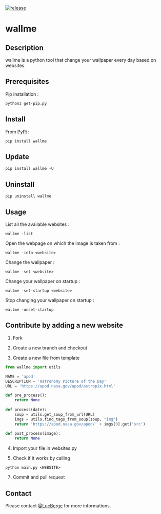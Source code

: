 [![release](https://img.shields.io/badge/release-1.3.1-succes.svg)](https://pypi.org/project/wallme/)

# wallme

## Description

wallme is a python tool that change your wallpaper every day based on websites.

## Prerequisites

Pip installation :
```
python3 get-pip.py
```

## Install

From [PyPi](https://pypi.org/project/wallme/) :
```
pip install wallme
```

## Update
```
pip install wallme -U
```

## Uninstall

```
pip uninstall wallme
```

## Usage

List all the available websites :
```
wallme -list
```
Open the webpage on which the image is taken from :
```
wallme -info <website>
```
Change the wallpaper :
```
wallme -set <website>
```
Change your wallpaper on startup :
```
wallme -set-startup <website>
```
Stop changing your wallpaper on startup :
```
wallme -unset-startup
```

## Contribute by adding a new website

1. Fork

2. Create a new branch and checkout

3. Create a new file from template

```python
from wallme import utils

NAME = 'apod'
DESCRIPTION = 'Astronomy Picture of the Day'
URL = 'https://apod.nasa.gov/apod/astropix.html'

def pre_process():
	return None
    
def process(date):
	soup = utils.get_soup_from_url(URL)
	imgs = utils.find_tags_from_soup(soup, "img")
	return 'https://apod.nasa.gov/apod/' + imgs[0].get('src')
    
def post_process(image):
	return None
```

4. Import your file in websites.py

5. Check if it works by calling 
```
python main.py <WEBSITE>
```

7. Commit and pull request

## Contact

Please contact [@LucBerge](https://github.com/LucBerge) for more informations.
